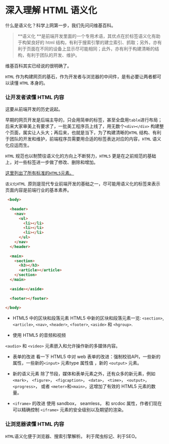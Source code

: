 # 深入理解 HTML 语义化

什么是语义化？科学上网第一步，我们先问问维基百科。

> **语义化 **是前端开发里面的一个专用术语，其优点在於标签语义化有助于构架良好的 html 结构，有利于搜索引擎的建立索引、抓取；另外，亦有利于页面在不同的设备上显示尽可能相同；此外，亦有利于构建清晰的结构，有利于团队的开发、维护。

维基百科其实已经说的很明确了。

`HTML` 作为构建网页的基石，作为开发者与浏览器的中间件，是有必要让两者都可以读懂 `HTML` 本身的。

###	让开发者读懂 HTML 内容

这要从前端开发的历史说起。

早期的网页开发是后端主导的，只会用简单的标签，甚至全盘用`table`进行布局；后来大家审美上有要求了，一批美工程序员上线了，用无数个`<div></div>` 构建整个页面，属实让人头大；再后来，也就是当下，为了构建清晰的`HTML` 结构、有利于团队的开发和维护，前端程序员需要用合适的标签表达对应的内容，`HTML` 语义化应运而生。

`HTML` 规范也以制赞往语义化的方向上不断努力，`HTML5` 更是在之前规范的基础上，对一些标签进一步做了修改、删除和增加。

[这里列出了所有标准的`HTML5`元素。](https://developer.mozilla.org/zh-CN/docs/Web/Guide/HTML/HTML5/HTML5_element_list)

`语义化HTML `原则是现代专业前端开发的基础之一，尽可能用语义化的标签来表示页面内容是前端行业的基本素养。

```html
 <body>
     
  <header>
    <nav>
      <ul>
        <li></li>
        <li></li>
        <li></li>
      </ul>
    </nav>
  </header>
     
  <main>
    <section>
      <h3></h3>
      <article></article>
    </section>
  </main>
     
  <aside></aside>
     
  <footer></footer>
     
</body>
```

* HTML5 中的区块和段落元素
  HTML5 中新的区块和段落元素一览: `<section>`, `<article>`, `<nav>`, `<header>`, `<footer>`, `<aside>` 和 `<hgroup>`.

*  使用 HTML5 的音频和视频

  `<audio>` 和 `<video>` 元素嵌入和允许操作新的多媒体内容。

* 表单的改进
  看一下 HTML5 中对 web 表单的改进：强制校验API，一些新的属性，一些新的`<input>` 元素type 属性值 ，新的 `<output>` 元素。

* 新的语义元素
  除了节段，媒体和表单元素之外，还有众多的新元素，例如 `<mark>`， `<figure>`， `<figcaption>`， `<data>`， `<time>`， `<output>`， `<progress>`， 或者 `<meter>`和`<main>`，这增加了有效的 HTML5 元素的数量。

* `<iframe>` 的改进
  使用 sandbox， seamless， 和 srcdoc 属性，作者们现在可以精确控制 `<iframe>` 元素的安全级别以及期望的渲染。

  

### 让浏览器读懂 HTML 内容

`HTML`语义化便于浏览器、搜索引擎解析。 利于爬虫标记、利于SEO。

